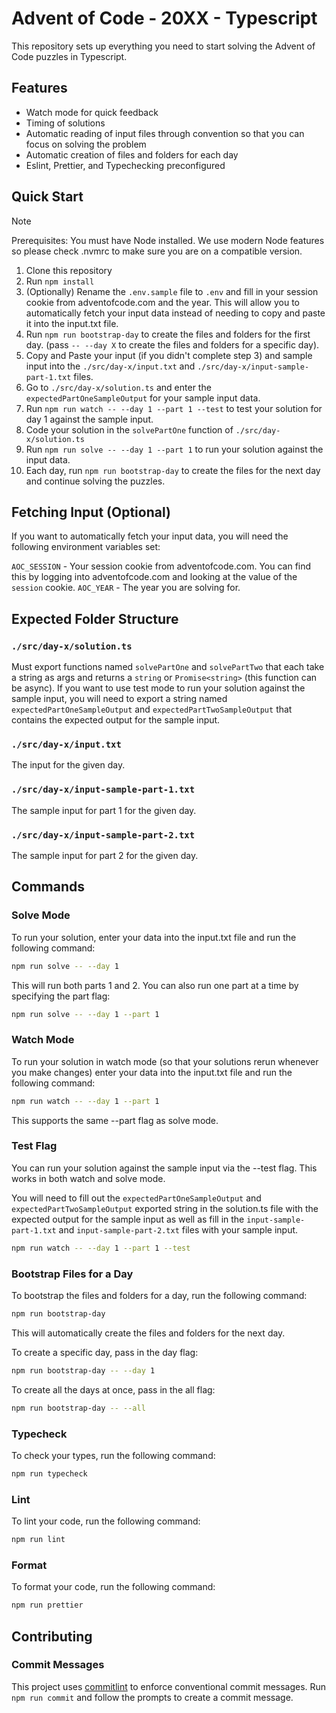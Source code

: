 # Advent of Code - 20XX - Typescript

This repository sets up everything you need to start solving the Advent of Code puzzles in Typescript.

## Features

- Watch mode for quick feedback
- Timing of solutions
- Automatic reading of input files through convention so that you can focus on solving the problem
- Automatic creation of files and folders for each day
- Eslint, Prettier, and Typechecking preconfigured

## Quick Start

> [!NOTE]  
> Prerequisites: You must have Node installed. We use modern Node features so please check .nvmrc to make sure you are on a compatible version.

1. Clone this repository
2. Run `npm install`
3. (Optionally) Rename the `.env.sample` file to `.env` and fill in your session cookie from adventofcode.com and the year. This will allow you to automatically fetch your input data instead of needing to copy and paste it into the input.txt file.
4. Run `npm run bootstrap-day` to create the files and folders for the first day. (pass `-- --day X` to create the files and folders for a specific day).
5. Copy and Paste your input (if you didn't complete step 3) and sample input into the `./src/day-x/input.txt` and `./src/day-x/input-sample-part-1.txt` files.
6. Go to `./src/day-x/solution.ts` and enter the `expectedPartOneSampleOutput` for your sample input data.
7. Run `npm run watch -- --day 1 --part 1 --test` to test your solution for day 1 against the sample input.
8. Code your solution in the `solvePartOne` function of `./src/day-x/solution.ts`
9. Run `npm run solve -- --day 1 --part 1` to run your solution against the input data.
10. Each day, run `npm run bootstrap-day` to create the files for the next day and continue solving the puzzles.

## Fetching Input (Optional)

If you want to automatically fetch your input data, you will need the following environment variables set:

`AOC_SESSION` - Your session cookie from adventofcode.com. You can find this by logging into adventofcode.com and looking at the value of the `session` cookie.
`AOC_YEAR` - The year you are solving for.

## Expected Folder Structure

### `./src/day-x/solution.ts`

Must export functions named `solvePartOne` and `solvePartTwo` that each take a string as args and returns a `string` or `Promise<string>`
(this function can be async). If you want to use test mode to run your solution against the sample input, you will need to export a string named `expectedPartOneSampleOutput` and `expectedPartTwoSampleOutput` that contains the expected output for the sample input.

### `./src/day-x/input.txt`

The input for the given day.

### `./src/day-x/input-sample-part-1.txt`

The sample input for part 1 for the given day.

### `./src/day-x/input-sample-part-2.txt`

The sample input for part 2 for the given day.

## Commands

### Solve Mode

To run your solution, enter your data into the input.txt file and run the following command:

```bash
npm run solve -- --day 1
```

This will run both parts 1 and 2. You can also run one part at a time by specifying the part flag:

```bash
npm run solve -- --day 1 --part 1
```

### Watch Mode

To run your solution in watch mode (so that your solutions rerun whenever you make changes)
enter your data into the input.txt file and run the following command:

```bash
npm run watch -- --day 1 --part 1
```

This supports the same --part flag as solve mode.

### Test Flag

You can run your solution against the sample input via the --test flag. This works in both watch and solve mode.

You will need to fill out the `expectedPartOneSampleOutput` and `expectedPartTwoSampleOutput` exported string in the solution.ts file with
the expected output for the sample input as well as fill in the `input-sample-part-1.txt` and `input-sample-part-2.txt` files with your sample input.

```bash
npm run watch -- --day 1 --part 1 --test
```

### Bootstrap Files for a Day

To bootstrap the files and folders for a day, run the following command:

```bash
npm run bootstrap-day
```

This will automatically create the files and folders for the next day.

To create a specific day, pass in the day flag:

```bash
npm run bootstrap-day -- --day 1
```

To create all the days at once, pass in the all flag:

```bash
npm run bootstrap-day -- --all
```

### Typecheck

To check your types, run the following command:

```bash
npm run typecheck
```

### Lint

To lint your code, run the following command:

```bash
npm run lint
```

### Format

To format your code, run the following command:

```bash
npm run prettier
```

## Contributing

### Commit Messages

This project uses [commitlint](https://commitlint.js.org/#/) to enforce conventional commit messages. Run `npm run commit` and follow the prompts to create a commit message.
